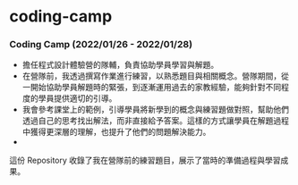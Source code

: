 # coding-camp
### Coding Camp (2022/01/26 - 2022/01/28)
- 擔任程式設計體驗營的隊輔，負責協助學員學習與解題。
- 在營隊前，我透過撰寫作業進行練習，以熟悉題目與相關概念。營隊期間，從一開始協助學員解題時的緊張，到逐漸運用過去的家教經驗，能夠針對不同程度的學員提供適切的引導。
- 我會參考課堂上的範例，引導學員將新學到的概念與練習題做對照，幫助他們透過自己的思考找出解法，而非直接給予答案。這樣的方式讓學員在解題過程中獲得更深層的理解，也提升了他們的問題解決能力。
- 
這份 Repository 收錄了我在營隊前的練習題目，展示了當時的準備過程與學習成果。
